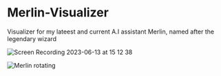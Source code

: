 # Merlin-Visualizer
 Visualizer for my lateest and current A.I assistant Merlin, named after the legendary wizard 

![Screen Recording 2023-06-13 at 15 12 38](https://github.com/BenKnighton/Merlin-Visualizer/assets/131706686/61e049a6-59cb-4ed6-b739-397fa6ccda6d)


![Merlin rotating](https://github.com/BenKnighton/Merlin-Visualizer/assets/131706686/e0ed51e2-1127-4e48-b2d5-ff04f6e00d37)
